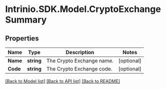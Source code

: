 # Intrinio.SDK.Model.CryptoExchangeSummary
## Properties

Name | Type | Description | Notes
------------ | ------------- | ------------- | -------------
**Name** | **string** | The Crypto Exchange name. | [optional] 
**Code** | **string** | The Crypto Exchange code. | [optional] 

[[Back to Model list]](../README.md#documentation-for-models) [[Back to API list]](../README.md#documentation-for-api-endpoints) [[Back to README]](../README.md)

